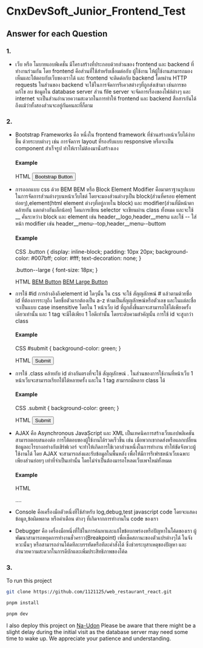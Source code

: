 # CnxDevSoft_Junior_Frontend_Test

## Answer for each Question

### 1.

- เว็บ หรือ โมบายแอบพิเคชั่น มีโครงสร้างที่ประกอบด้วยส่วนของ frontend และ backend ที่ทำงานร่วมกัน โดย frontend คือส่วนที่ใช้สำหรับเชื่อมต่อกับ ผู้ใช้งาน ให้ผู้ใช้งานสามารถมองเห็นและโต้ตอบกับเว็บของเราได้ และ frontend จะติดต่อกับ backend โดยผ่าน HTTP requests ในส่วนของ backend จะใช้ในการจัดการรีเควสต่างๆที่ถูกส่งเข้ามา เช่นการขอ แก้ไข ลบ ข้อมูลใน database server ส่วน file server จะจัดการเรื่องของไฟล์ต่างๆ และ internet จะเป็นส่วนอำนวยความสะดวกในการทำให้ frontend และ backend สือสารกันได้ถึงแม้ว่าทั้งสองส่วนจะอยู่กันคนละที่ก็ตาม

### 2.

- Bootstrap Frameworks
  คือ หนึ่งใน frontend framework ที่ช่วนสร้างหน้าเว็บได้ง่ายขึ้น ด้วยระบบต่างๆ เช่น การจัดการ layout ที่รองรับแบบ responsive หรือจะเป็น component สำเร็จรูป ทำให้เราไม่ต้องมานั่งสร้างเอง

  #### Example

  HTML
  <button class="btn btn-primary">Bootstrap Button</button>

- การออกแบบ css ด้วย BEM
  BEM หรือ Block Element Modifier คือมาตราฐานรูปแบบในการจัดการส่วนต่างๆบนหน้าเว็บไชต์ โดยจะมองส่วนต่างๆเป็น block(ส่วนที่ครอบ element ย่อยๆ),element(html element ต่างๆที่อยู่ภายใน block) และ modifier(ส่วนที่มีหน้าตาคล้ายกัน แตกต่างกันเล็กน้อย)
  โดนการเขียน selector จะเขียนผ่าน class ทั้งหมด และจะใช้ \_\_ คั่นระหว่าง block และ element เช่น header\_\_logo,header\_\_menu และใช้ -- ใส่หน้า modifier เช่น header\_\_menu--top,header\_\_menu--buttom

  #### Example

  CSS
  .button {
  display: inline-block;
  padding: 10px 20px;
  background-color: #007bff;
  color: #fff;
  text-decoration: none;
  }

  .button--large {
  font-size: 18px;
  }

  HTML
  <a href="#" class="button">BEM Button</a>
  <a href="#" class="button button--large">BEM Large Button</a>

- การใช้ #id
  การอ้างอิงถึงelement id ใดๆนั้น ใน css จะใช้ สัญญลักษณ์ # แล้วตามด้วยชื่อ id ที่ต้องการระบุถึง โดยชื่อตัวแรกต้องเป็น a-z ห้ามเป็นสัญญลักษณ์หรือตัวเลข และในแต่ละชื่อจะเป็นแบบ case insensitive โดยใน 1 หน้าเว็บ id ที่ถูกตั่งขึ้นมาจะสามารถใช้ได้เพียงครั้งเดียวเท่านั้น และ 1 tag จะมีได้เพียง 1 ไอดีเท่านั้น โดยระดับควมสำคัญนั้น การใช้ id จะสูงกว่า class

  #### Example

  CSS
  #submit {
  background-color: green;
  }

  HTML
  <button id="submit">Submit</button>

- การใช้ .class
  คล้ายกับ id ต่างกันตรงที่จะใช้ สัญญลักษณ์ . ในส่วนของการใช้งานที่หน้าเว็บ 1 หน้าเว็บจะสามารถเรียกใช้ได้หลายครั้ง และใน 1 tag สามารถมีหลาย class ได้

  #### Example

  CSS
  .submit {
  background-color: green;
  }

  HTML
  <button class="submit">Submit</button>

- AJAX
  คือ Asynchronous JavaScript และ XML เป็นเทคนิคการสร้างเว็บแอปพลิเคชันสามารถตอบสนองต่อ การโต้ตอบของผู้ใช้งานได้รวดเร็วขึ้น เช่น เมื่อพวกเขากดส่งหรือแลกเปลี่ยนข้อมูลอะไรบางอย่างกับเชิร์ฟเวอร์ จะทำให้เกิดการใช้เวลาส่วนหนึ่งในการทำงาน ทำให้ขัดจังหวะผู้ใช้งานได้ โดย AJAX จะสามารถส่งและรับข้อมูลในพื้นหลัง เพื่อให้มีการรีเฟรชหน้าเว็บเฉพาะเพียงส่วนย่อยๆ เท่าที่จำเป็นเท่านั้น โดยไม่จำเป็นต้องมารอโหลดเว็บเพจใหม่ทั้งหมด

  #### Example

  HTML
  <html>
  <head>
  ....
  </head>
  <body>
  <div id="ajaxResult"></div>
  <script>
    fetch('https://jsonplaceholder.typicode.com/todos/1')
      .then(response => response.json())
      .then(data => {
        document.getElementById('ajaxResult').innerText = `Ajax Result: ${JSON.stringify(data)}`;
      });
  </script>
  </body>
  </html>

- Console
  คือเครื่องมือตัวหนึ่งที่ใช้สำหรับ log,debug,test javascript code โดยจะแสดง ข้อมูล,ข้อผิดพลาด หรือคำเตือน ต่างๆ ที่เกิดจากการทำงานใน code ของเรา
- Debugger
  คือ เครื่องมือหนึ่งที่ใช้ในการค้นหาและแก้ไขข้อบกพร่องหรือปัญหาในโค้ดของเรา ผู้พัฒนาสามารถหยุดการทำงานชั่วคราว(Breakpoint) เพื่อเช็คสภานะของตัวแปรต่างๆได้ ในจังหวะนั้นๆ หรือสามารถอ่านโค้ดทีละบรรทัดหรือทีละคำสั่งได้ ซึ่งช่วยระบุสาเหตุของปัญหา และอำนวยความสะดวกในการดีบักและเพิ่มประสิทธิภาพของโค้ด

### 3.

To run this project

```bash
git clone https://github.com/1121125/web_restaurant_react.git
```

```bash
pnpm install
```

```bash
pnpm dev
```

I also deploy this project on [Na-Udon](https://na-udon.vercel.app/)
Please be aware that there might be a slight delay during the initial visit as the database server may need some time to wake up. We appreciate your patience and understanding.
